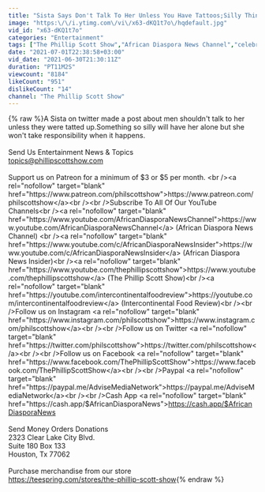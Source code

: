 ```yaml
---
title: "Sista Says Don't Talk To Her Unless You Have Tattoos;Silly Things Like This Will Keep Her Alone"
image: "https:\/\/i.ytimg.com\/vi\/x63-dKQ1t7o\/hqdefault.jpg"
vid_id: "x63-dKQ1t7o"
categories: "Entertainment"
tags: ["The Phillip Scott Show","African Diaspora News Channel","celebrity gossip"]
date: "2021-07-01T22:38:58+03:00"
vid_date: "2021-06-30T21:30:11Z"
duration: "PT11M2S"
viewcount: "8184"
likeCount: "951"
dislikeCount: "14"
channel: "The Phillip Scott Show"
---
```

{% raw %}A Sista on twitter made a post about men shouldn't talk to her unless they were tatted up.Something so silly will have her alone but she won't take responsibility when it happens.<br /><br />Send Us Entertainment News &amp; Topics<br />topics@phillipscottshow.com<br /><br />Support us on Patreon for a minimum of $3 or $5 per month. <br /><a rel="nofollow" target="blank" href="https://www.patreon.com/philscottshow">https://www.patreon.com/philscottshow</a><br /><br />Subscribe To All Of Our YouTube Channels<br /><a rel="nofollow" target="blank" href="https://www.youtube.com/AfricanDiasporaNewsChannel">https://www.youtube.com/AfricanDiasporaNewsChannel</a> (African Diaspora News Channel)     <br /><a rel="nofollow" target="blank" href="https://www.youtube.com/c/AfricanDiasporaNewsInsider">https://www.youtube.com/c/AfricanDiasporaNewsInsider</a> (African Diaspora News Insider)<br /><a rel="nofollow" target="blank" href="https://www.youtube.com/thephillipscottshow">https://www.youtube.com/thephillipscottshow</a> (The Phillip Scott Show)<br /><a rel="nofollow" target="blank" href="https://youtube.com/intercontinentalfoodreview">https://youtube.com/intercontinentalfoodreview</a> (Intercontinental Food Review)<br /><br />Follow us on Instagram <a rel="nofollow" target="blank" href="https://www.instagram.com/philscottshow">https://www.instagram.com/philscottshow</a><br /><br />Follow us on Twitter <a rel="nofollow" target="blank" href="https://twitter.com/philscottshow">https://twitter.com/philscottshow</a><br /><br />Follow us on Facebook <a rel="nofollow" target="blank" href="https://www.facebook.com/ThePhillipScottShow">https://www.facebook.com/ThePhillipScottShow</a><br /><br />Paypal <a rel="nofollow" target="blank" href="https://paypal.me/AdviseMediaNetwork">https://paypal.me/AdviseMediaNetwork</a><br /><br />Cash App <a rel="nofollow" target="blank" href="https://cash.app/$AfricanDiasporaNews">https://cash.app/$AfricanDiasporaNews</a><br /><br />Send Money Orders Donations<br />2323 Clear Lake City Blvd.<br />Suite 180 Box 133<br />Houston, Tx 77062<br /><br />Purchase merchandise from our store<br /><a rel="nofollow" target="blank" href="https://teespring.com/stores/the-phillip-scott-show">https://teespring.com/stores/the-phillip-scott-show</a>{% endraw %}
